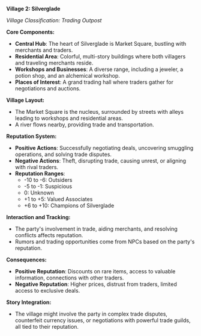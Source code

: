 **Village 2: Silverglade**

*Village Classification: Trading Outpost*

**Core Components:**
- **Central Hub**: The heart of Silverglade is Market Square, bustling with merchants and traders.
- **Residential Area**: Colorful, multi-story buildings where both villagers and traveling merchants reside.
- **Workshops and Businesses**: A diverse range, including a jeweler, a potion shop, and an alchemical workshop.
- **Places of Interest**: A grand trading hall where traders gather for negotiations and auctions.

**Village Layout:**
- The Market Square is the nucleus, surrounded by streets with alleys leading to workshops and residential areas.
- A river flows nearby, providing trade and transportation.

**Reputation System:**
- **Positive Actions**: Successfully negotiating deals, uncovering smuggling operations, and solving trade disputes.
- **Negative Actions**: Theft, disrupting trade, causing unrest, or aligning with rival traders.
- **Reputation Ranges**:
  - -10 to -6: Outsiders
  - -5 to -1: Suspicious
  - 0: Unknown
  - +1 to +5: Valued Associates
  - +6 to +10: Champions of Silverglade

**Interaction and Tracking:**
- The party's involvement in trade, aiding merchants, and resolving conflicts affects reputation.
- Rumors and trading opportunities come from NPCs based on the party's reputation.

**Consequences:**
- **Positive Reputation**: Discounts on rare items, access to valuable information, connections with other traders.
- **Negative Reputation**: Higher prices, distrust from traders, limited access to exclusive deals.

**Story Integration:**
- The village might involve the party in complex trade disputes, counterfeit currency issues, or negotiations with powerful trade guilds, all tied to their reputation.


